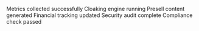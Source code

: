 Metrics collected successfully
Cloaking engine running
Presell content generated
Financial tracking updated
Security audit complete
Compliance check passed
